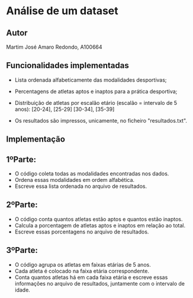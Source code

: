 # Análise de um dataset

## Autor

Martim José Amaro Redondo, A100664

## Funcionalidades implementadas

- Lista ordenada alfabeticamente das modalidades desportivas;

- Percentagens de atletas aptos e inaptos para a prática desportiva;

- Distribuição de atletas por escalão etário (escalão = intervalo de 5 anos): [20-24], [25-29] [30-34], [35-39]

- Os resultados são impressos, unicamente, no ficheiro "resultados.txt".

## Implementação

## 1ºParte: 
- O código coleta todas as modalidades encontradas nos dados.
- Ordena essas modalidades em ordem alfabética.
- Escreve essa lista ordenada no arquivo de resultados.

## 2ºParte: 

- O código conta quantos atletas estão aptos e quantos estão inaptos.
- Calcula a porcentagem de atletas aptos e inaptos em relação ao total.
- Escreve essas porcentagens no arquivo de resultados.

## 3ºParte: 

- O código agrupa os atletas em faixas etárias de 5 anos.
- Cada atleta é colocado na faixa etária correspondente.
- Conta quantos atletas há em cada faixa etária e escreve essas informações no arquivo de resultados, juntamente com o intervalo de idade.
